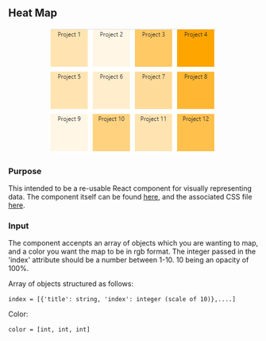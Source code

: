 ## Heat Map 

<p align="center">
    <img src="https://github.com/sammydowds/heat-map/blob/master/public/map_example.PNG" alt="Map Demo" />
</p>

### Purpose
This intended to be a re-usable React component for visually representing data. The component itself can be found [here](https://github.com/sammydowds/heat-map/blob/master/src/components/MapComponent.js), and the associated CSS file [here](https://github.com/sammydowds/heat-map/blob/master/src/components/heatmap.css). 

### Input
The component accenpts an array of objects which you are wanting to map, and a color you want the map to be in rgb format. The integer passed in the 'index' attribute should be a number between 1-10. 10 being an opacity of 100%. 

Array of objects structured as follows: 

    index = [{'title': string, 'index': integer (scale of 10)},....]

Color:
 
    color = [int, int, int]

